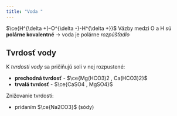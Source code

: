 ```yaml
---
title: "Voda "
---
```


$\ce{H^{\delta +}-O^{\delta -}-H^{\delta +}}$
Väzby medzi O a H sú **polárne kovalentné** -> voda je polárne *rozpúšťadlo*

## Tvrdosť vody
K *tvrdosti vody* sa pričiňujú soli v nej rozpustené:
- **prechodná tvrdosť** - $\ce{Mg(HCO3)2 , Ca(HCO3)2}$
- **trvalá tvrdosť** - $\ce{CaSO4 , MgSO4}$

Znižovanie tvrdosti:
- pridaním $\ce{Na2CO3}$ (sódy)
